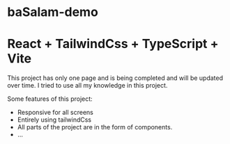 # baSalam-demo
# React + TailwindCss + TypeScript + Vite

This project has only one page and is being completed and will be updated over time.
I tried to use all my knowledge in this project.

Some features of this project:

- Responsive for all screens
- Entirely using tailwindCss
- All parts of the project are in the form of components.
- ...

